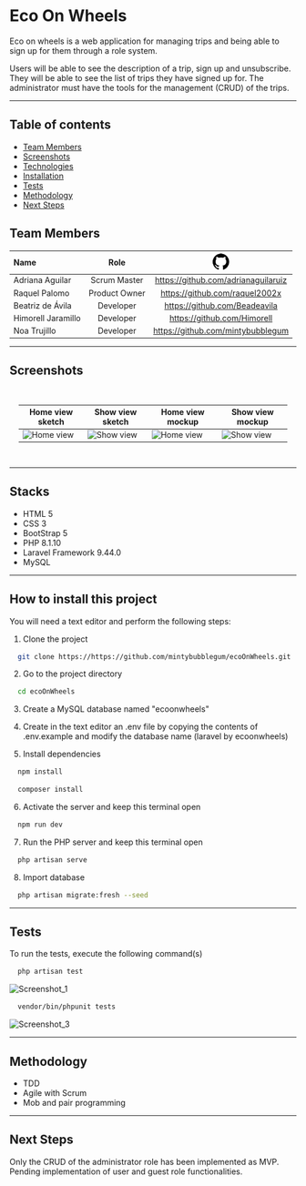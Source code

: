 # Eco On Wheels

Eco on wheels is a web application for managing trips and being able to sign up for them through a role system.

Users will be able to see the description of a trip, sign up and unsubscribe. They will be able to see the list of trips they have signed up for. The administrator must have the tools for the management (CRUD) of the trips.
***

## Table of contents
* [Team Members](#team-members)
* [Screenshots](#screenshots)
* [Technologies](#stacks)
* [Installation](#how-to-install-this-project)
* [Tests](#tests)
* [Methodology](#methodology)
* [Next Steps](#next-steps)

## Team Members

| Name | Role | <img src="https://github.com/Yelose/Yelose/blob/main/img/github.png" width="30px" height="30px"> |
| :--- | :---: | :---: |
| Adriana Aguilar |  Scrum Master | https://github.com/adrianaguilaruiz |
| Raquel Palomo | Product Owner | https://github.com/raquel2002x |
| Beatriz de Ávila | Developer | https://github.com/Beadeavila |
| Himorell Jaramillo | Developer | https://github.com/Himorell |
| Noa Trujillo | Developer| https://github.com/mintybubblegum |

***

## Screenshots

<div style="heigth:auto; display:flex; flex-wrap:wrap; justify-content:center; padding:1rem">

| Home view sketch | Show view sketch | Home view mockup | Show view mockup |
| --- | --- | --- | --- |
| <img style="width:150px;" src="https://user-images.githubusercontent.com/98114939/210433972-aea85b9d-5f19-4af2-96bd-72ec35a681ea.png" alt="Home view"/> | <img style="width:150px;" src="https://user-images.githubusercontent.com/98114939/210434007-f0b7288b-e031-472a-8cd2-6970ef1cc6d5.png" alt="Show view"/> | <img style="width:150px;" src="https://user-images.githubusercontent.com/98114939/210436616-e26a4ff3-1b9a-4caa-98d1-c6f48d1fcb68.png" alt="Home view"/> | <img style="width:150px;" src="https://user-images.githubusercontent.com/98114939/210436641-37b45b15-5685-4f98-b051-ed40e0f3780d.png" alt="Show view"/> |

</div>

***

## Stacks

- HTML 5
- CSS 3
- BootStrap 5
- PHP 8.1.10
- Laravel Framework 9.44.0
- MySQL
***

## How to install this project

You will need a text editor and perform the following steps:

1. Clone the project
```bash
  git clone https://https://github.com/mintybubblegum/ecoOnWheels.git
```

2. Go to the project directory
```bash
  cd ecoOnWheels
```

3. Create a MySQL database named "ecoonwheels"

4. Create in the text editor an .env file by copying the contents of .env.example and modify the database name (laravel by ecoonwheels)

5. Install dependencies
```bash
  npm install
```
```bash
  composer install
```

6. Activate the server and keep this terminal open
```bash
  npm run dev
```

7. Run the PHP server and keep this terminal open
```bash
  php artisan serve
```

8. Import database
```bash
  php artisan migrate:fresh --seed
```

***

## Tests
To run the tests, execute the following command(s)
```bash
  php artisan test
```
<img width="315" alt="Screenshot_1" src="https://user-images.githubusercontent.com/98114939/210546159-51336ec9-c421-4ed8-8380-90b99126ca65.png">

```bash
  vendor/bin/phpunit tests
```
<img width="307" alt="Screenshot_3" src="https://user-images.githubusercontent.com/98114939/210546675-182f9f5b-b127-4e65-b476-7dd19af730f4.png">

***

## Methodology
- TDD
- Agile with Scrum
- Mob and pair programming
***

## Next Steps
Only the CRUD of the administrator role has been implemented as MVP. Pending implementation of user and guest role functionalities.
